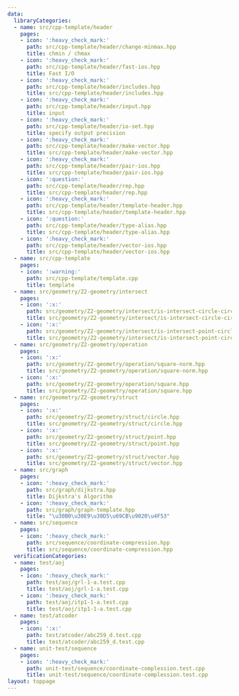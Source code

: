 ```yaml
---
data:
  libraryCategories:
  - name: src/cpp-template/header
    pages:
    - icon: ':heavy_check_mark:'
      path: src/cpp-template/header/change-minmax.hpp
      title: chmin / chmax
    - icon: ':heavy_check_mark:'
      path: src/cpp-template/header/fast-ios.hpp
      title: Fast I/O
    - icon: ':heavy_check_mark:'
      path: src/cpp-template/header/includes.hpp
      title: src/cpp-template/header/includes.hpp
    - icon: ':heavy_check_mark:'
      path: src/cpp-template/header/input.hpp
      title: input
    - icon: ':heavy_check_mark:'
      path: src/cpp-template/header/io-set.hpp
      title: specify output precision
    - icon: ':heavy_check_mark:'
      path: src/cpp-template/header/make-vector.hpp
      title: src/cpp-template/header/make-vector.hpp
    - icon: ':heavy_check_mark:'
      path: src/cpp-template/header/pair-ios.hpp
      title: src/cpp-template/header/pair-ios.hpp
    - icon: ':question:'
      path: src/cpp-template/header/rep.hpp
      title: src/cpp-template/header/rep.hpp
    - icon: ':heavy_check_mark:'
      path: src/cpp-template/header/template-header.hpp
      title: src/cpp-template/header/template-header.hpp
    - icon: ':question:'
      path: src/cpp-template/header/type-alias.hpp
      title: src/cpp-template/header/type-alias.hpp
    - icon: ':heavy_check_mark:'
      path: src/cpp-template/header/vector-ios.hpp
      title: src/cpp-template/header/vector-ios.hpp
  - name: src/cpp-template
    pages:
    - icon: ':warning:'
      path: src/cpp-template/template.cpp
      title: template
  - name: src/geometry/Z2-geometry/intersect
    pages:
    - icon: ':x:'
      path: src/geometry/Z2-geometry/intersect/is-intersect-circle-circle.hpp
      title: src/geometry/Z2-geometry/intersect/is-intersect-circle-circle.hpp
    - icon: ':x:'
      path: src/geometry/Z2-geometry/intersect/is-intersect-point-circle.hpp
      title: src/geometry/Z2-geometry/intersect/is-intersect-point-circle.hpp
  - name: src/geometry/Z2-geometry/operation
    pages:
    - icon: ':x:'
      path: src/geometry/Z2-geometry/operation/square-norm.hpp
      title: src/geometry/Z2-geometry/operation/square-norm.hpp
    - icon: ':x:'
      path: src/geometry/Z2-geometry/operation/square.hpp
      title: src/geometry/Z2-geometry/operation/square.hpp
  - name: src/geometry/Z2-geometry/struct
    pages:
    - icon: ':x:'
      path: src/geometry/Z2-geometry/struct/circle.hpp
      title: src/geometry/Z2-geometry/struct/circle.hpp
    - icon: ':x:'
      path: src/geometry/Z2-geometry/struct/point.hpp
      title: src/geometry/Z2-geometry/struct/point.hpp
    - icon: ':x:'
      path: src/geometry/Z2-geometry/struct/vector.hpp
      title: src/geometry/Z2-geometry/struct/vector.hpp
  - name: src/graph
    pages:
    - icon: ':heavy_check_mark:'
      path: src/graph/dijkstra.hpp
      title: Dijkstra's Algorithm
    - icon: ':heavy_check_mark:'
      path: src/graph/graph-template.hpp
      title: "\u30B0\u30E9\u30D5\u69CB\u9020\u4F53"
  - name: src/sequence
    pages:
    - icon: ':heavy_check_mark:'
      path: src/sequence/coordinate-compression.hpp
      title: src/sequence/coordinate-compression.hpp
  verificationCategories:
  - name: test/aoj
    pages:
    - icon: ':heavy_check_mark:'
      path: test/aoj/grl-1-a.test.cpp
      title: test/aoj/grl-1-a.test.cpp
    - icon: ':heavy_check_mark:'
      path: test/aoj/itp1-1-a.test.cpp
      title: test/aoj/itp1-1-a.test.cpp
  - name: test/atcoder
    pages:
    - icon: ':x:'
      path: test/atcoder/abc259_d.test.cpp
      title: test/atcoder/abc259_d.test.cpp
  - name: unit-test/sequence
    pages:
    - icon: ':heavy_check_mark:'
      path: unit-test/sequence/coordinate-complession.test.cpp
      title: unit-test/sequence/coordinate-complession.test.cpp
layout: toppage
---
```

